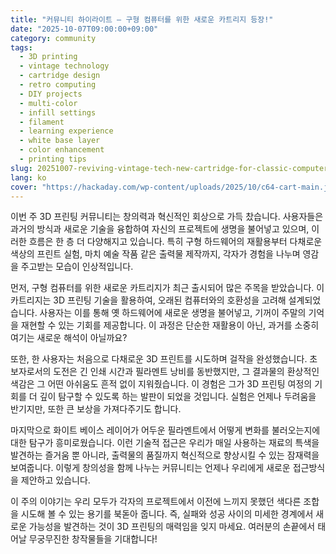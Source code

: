 ```yaml
---
title: "커뮤니티 하이라이트 – 구형 컴퓨터를 위한 새로운 카트리지 등장!"
date: "2025-10-07T09:00:00+09:00"
category: community
tags:
  - 3D printing
  - vintage technology
  - cartridge design
  - retro computing
  - DIY projects
  - multi-color
  - infill settings
  - filament
  - learning experience
  - white base layer
  - color enhancement
  - printing tips
slug: 20251007-reviving-vintage-tech-new-cartridge-for-classic-computers
lang: ko
cover: "https://hackaday.com/wp-content/uploads/2025/10/c64-cart-main.jpg"
---
```


이번 주 3D 프린팅 커뮤니티는 창의력과 혁신적인 회상으로 가득 찼습니다. 사용자들은 과거의 방식과 새로운 기술을 융합하여 자신의 프로젝트에 생명을 불어넣고 있으며, 이러한 흐름은 한 층 더 다양해지고 있습니다. 특히 구형 하드웨어의 재활용부터 다채로운 색상의 프린트 실험, 마치 예술 작품 같은 출력물 제작까지, 각자가 경험을 나누며 영감을 주고받는 모습이 인상적입니다.

먼저, 구형 컴퓨터를 위한 새로운 카트리지가 최근 출시되어 많은 주목을 받았습니다. 이 카트리지는 3D 프린팅 기술을 활용하여, 오래된 컴퓨터와의 호환성을 고려해 설계되었습니다. 사용자는 이를 통해 옛 하드웨어에 새로운 생명을 불어넣고, 기꺼이 주말의 기억을 재현할 수 있는 기회를 제공합니다. 이 과정은 단순한 재활용이 아닌, 과거를 소중히 여기는 새로운 해석이 아닐까요?

또한, 한 사용자는 처음으로 다채로운 3D 프린트를 시도하며 걸작을 완성했습니다. 초보자로서의 도전은 긴 인쇄 시간과 필라멘트 낭비를 동반했지만, 그 결과물의 환상적인 색감은 그 어떤 아쉬움도 흔적 없이 지워줬습니다. 이 경험은 그가 3D 프린팅 여정의 기회를 더 깊이 탐구할 수 있도록 하는 발판이 되었을 것입니다. 실험은 언제나 두려움을 반기지만, 또한 큰 보상을 가져다주기도 합니다.

마지막으로 화이트 베이스 레이어가 어두운 필라멘트에서 어떻게 변화를 불러오는지에 대한 탐구가 흥미로웠습니다. 이런 기술적 접근은 우리가 매일 사용하는 재료의 특색을 발견하는 즐거움 뿐 아니라, 출력물의 품질까지 혁신적으로 향상시킬 수 있는 잠재력을 보여줍니다. 이렇게 창의성을 함께 나누는 커뮤니티는 언제나 우리에게 새로운 접근방식을 제안하고 있습니다.

이 주의 이야기는 우리 모두가 각자의 프로젝트에서 이전에 느끼지 못했던 색다른 조합을 시도해 볼 수 있는 용기를 북돋아 줍니다. 즉, 실패와 성공 사이의 미세한 경계에서 새로운 가능성을 발견하는 것이 3D 프린팅의 매력임을 잊지 마세요. 여러분의 손끝에서 태어날 무궁무진한 창작물들을 기대합니다!
